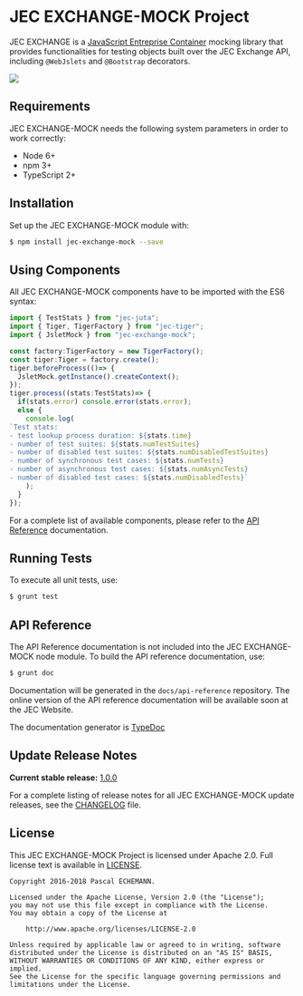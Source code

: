 # JEC EXCHANGE-MOCK Project

JEC EXCHANGE is a [JavaScript Entreprise Container][jec-url] mocking library that provides functionalities for testing objects built over the JEC Exchange API, including `@WebJslets` and `@Bootstrap` decorators.

[![][jec-logo]][jec-url]

## Requirements

JEC EXCHANGE-MOCK needs the following system parameters in order to work correctly:

- Node 6+
- npm 3+
- TypeScript 2+

## Installation

Set up the JEC EXCHANGE-MOCK module with:

```bash
$ npm install jec-exchange-mock --save
```

## Using Components

All JEC EXCHANGE-MOCK components have to be imported with the ES6 syntax:

```javascript
import { TestStats } from "jec-juta";
import { Tiger, TigerFactory } from "jec-tiger";
import { JsletMock } from "jec-exchange-mock";

const factory:TigerFactory = new TigerFactory();
const tiger:Tiger = factory.create();
tiger.beforeProcess(()=> {
  JsletMock.getInstance().createContext();
});
tiger.process((stats:TestStats)=> {
  if(stats.error) console.error(stats.error);
  else {
    console.log(
`Test stats:
- test lookup process duration: ${stats.time}
- number of test suites: ${stats.numTestSuites}
- number of disabled test suites: ${stats.numDisabledTestSuites}
- number of synchronous test cases: ${stats.numTests}
- number of asynchronous test cases: ${stats.numAsyncTests}
- number of disabled test cases: ${stats.numDisabledTests}`
    );
  }
});
```

For a complete list of available components, please refer to the [API Reference](#api-reference) documentation.

## Running Tests

To execute all unit tests, use:

```bash
$ grunt test
```

## API Reference

The API Reference documentation is not included into the JEC EXCHANGE-MOCK node module. To build the API reference documentation, use:

```bash
$ grunt doc
```

Documentation will be generated in the `docs/api-reference` repository.
The online version of the  API reference documentation will be available soon at the JEC Website.

The documentation generator is [TypeDoc](http://typedoc.org/)

## Update Release Notes

**Current stable release:** [1.0.0](CHANGELOG.md#jec-exchange-mock-1.0.0)
 
For a complete listing of release notes for all JEC EXCHANGE-MOCK update releases, see the [CHANGELOG](CHANGELOG.md) file. 

## License
This JEC EXCHANGE-MOCK Project is licensed under Apache 2.0. Full license text is available in [LICENSE](LICENSE).

```
Copyright 2016-2018 Pascal ECHEMANN.

Licensed under the Apache License, Version 2.0 (the "License");
you may not use this file except in compliance with the License.
You may obtain a copy of the License at

    http://www.apache.org/licenses/LICENSE-2.0

Unless required by applicable law or agreed to in writing, software
distributed under the License is distributed on an "AS IS" BASIS,
WITHOUT WARRANTIES OR CONDITIONS OF ANY KIND, either express or implied.
See the License for the specific language governing permissions and
limitations under the License.
```

[jec-url]: https://github.com/pechemann/JEC
[jec-logo]: https://raw.githubusercontent.com/pechemann/JEC/master/assets/jec-logos/jec-logo.png